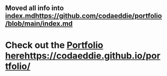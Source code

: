 ## Moved all info into [index.md](https://github.com/codaeddie/portfolio/blob/main/index.md)https://github.com/codaeddie/portfolio/blob/main/index.md
# Check out the [Portfolio here](https://codaeddie.github.io/portfolio/)https://codaeddie.github.io/portfolio/
